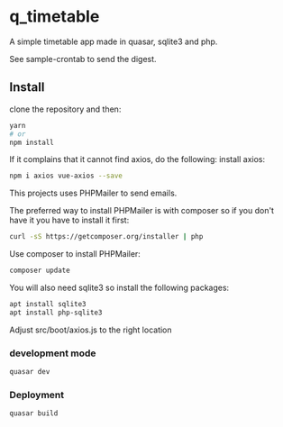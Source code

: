 # q_timetable

A simple timetable app made in quasar, sqlite3 and php.

See sample-crontab to send the digest.


## Install
clone the repository and then:

```bash
yarn
# or
npm install
```

If it complains that it cannot find axios, do the following:
install axios:
```bash
npm i axios vue-axios --save
```

This projects uses PHPMailer to send emails.

The preferred way to install PHPMailer is with composer so if you don't have it you have to install it first:
```bash
curl -sS https://getcomposer.org/installer | php
```

Use composer to install PHPMailer: 
```bash
composer update
```

You will also need sqlite3 so install the following packages: 
```bash
apt install sqlite3
apt install php-sqlite3
```

Adjust src/boot/axios.js to the right location

### development mode
```bash
quasar dev
```

### Deployment
```bash
quasar build
```
